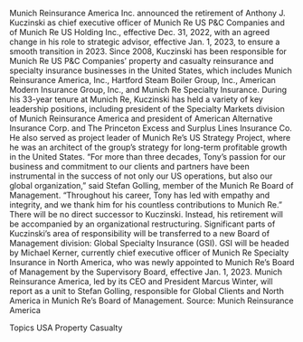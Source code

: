 Munich Reinsurance America Inc. announced the retirement of Anthony J. Kuczinski as chief executive officer of Munich Re US P&C Companies and of Munich Re US Holding Inc., effective Dec. 31, 2022, with an agreed change in his role to strategic advisor, effective Jan. 1, 2023, to ensure a smooth transition in 2023.
Since 2008, Kuczinski has been responsible for Munich Re US P&C Companies’ property and casualty reinsurance and specialty insurance businesses in the United States, which includes Munich Reinsurance America, Inc., Hartford Steam Boiler Group, Inc., American Modern Insurance Group, Inc., and Munich Re Specialty Insurance.
During his 33-year tenure at Munich Re, Kuczinski has held a variety of key leadership positions, including president of the Specialty Markets division of Munich Reinsurance America and president of American Alternative Insurance Corp. and The Princeton Excess and Surplus Lines Insurance Co. He also served as project leader of Munich Re’s US Strategy Project, where he was an architect of the group’s strategy for long-term profitable growth in the United States.
“For more than three decades, Tony’s passion for our business and commitment to our clients and partners have been instrumental in the success of not only our US operations, but also our global organization,” said Stefan Golling, member of the Munich Re Board of Management. “Throughout his career, Tony has led with empathy and integrity, and we thank him for his countless contributions to Munich Re.”
There will be no direct successor to Kuczinski. Instead, his retirement will be accompanied by an organizational restructuring. Significant parts of Kuczinski’s area of responsibility will be transferred to a new Board of Management division: Global Specialty Insurance (GSI).
GSI will be headed by Michael Kerner, currently chief executive officer of Munich Re Specialty Insurance in North America, who was newly appointed to Munich Re’s Board of Management by the Supervisory Board, effective Jan. 1, 2023. Munich Reinsurance America, led by its CEO and President Marcus Winter, will report as a unit to Stefan Golling, responsible for Global Clients and North America in Munich Re’s Board of Management.
Source: Munich Reinsurance America

Topics
USA
Property Casualty

